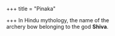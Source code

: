 +++
title = "Pinaka"

+++
In Hindu mythology, the name of the  
archery bow belonging to the god **Shiva**.